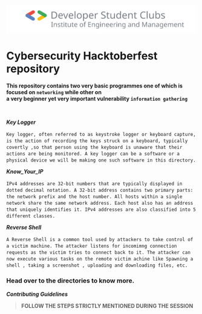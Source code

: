 
<img src="assets/logo.svg" alt="dsc logo" width="500"/>


# Cybersecurity Hacktoberfest repository 

**This repository contains two very basic  programmes one of which is focused on ``networking`` while other on </br> a very beginner yet very important vulnerability ``information gathering``**

</br>

***Key Logger***

`Key logger, often referred to as keystroke logger or keyboard capture, is the action of recording the keys struck on a keyboard, typically covertly ,so that person using the keyboard is unaware that their actions are being monitored. A key logger can be a software or a physical device we will be making one such software in this directory.`


***Know_Your_IP***

`IPv4 addresses are 32-bit numbers that are typically displayed in dotted decimal notation. A 32-bit address contains two primary parts: the network prefix and the host number. All hosts within a single network share the same network address. Each host also has an address that uniquely identifies it. IPv4 addresses are also classified into 5 different classes.`

***Reverse Shell***

`A Reverse Shell is a common tool used by attackers to take control of a victim machine. The attacker listens for incomimng connection requests as the victim tries to connect back to it. The attacker can now execute various tasks on the remote victim achine like Spawning a shell , taking a screenshot , uploading and downloading files, etc.`

### Head over to the directories to know more.

*__Contributing Guidelines__*

> **FOLLOW THE STEPS STRICTLY MENTIONED DURING THE SESSION**
